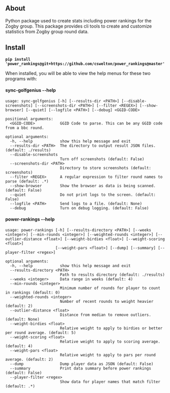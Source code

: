 ## About
Python package used to create stats including power rankings for the Zogby group.
This package provides cli tools to create and customize statistics from
Zogby group round data.

## Install

**`pip install 'power_rankings@git+https://github.com/cswelton/power_rankings@master'`**

When installed, you will be able to view the help menus for these two programs with:

#### sync-golfgenius --help

```
usage: sync-golfgenius [-h] [--results-dir <PATH>] [--disable-screenshots] [--screenshots-dir <PATH>] [--filter <REGEX>] [--show-browser] [--quiet] [--logfile <PATH>] [--debug] <GGID-CODE>

positional arguments:
  <GGID-CODE>           GGID Code to parse. This can be any GGID code from a bbc round.

optional arguments:
  -h, --help            show this help message and exit
  --results-dir <PATH>  The directory to output result JSON files. (default: ./results)
  --disable-screenshots
                        Turn off screenshots (default: False)
  --screenshots-dir <PATH>
                        Directory to store screenshots (default: screenshots)
  --filter <REGEX>      A regular expression to filter round names to parse (default: .*)
  --show-browser        Show the browser as data is being scanned. (default: False)
  --quiet               Do not print logs to the screen. (default: False)
  --logfile <PATH>      Send logs to a file. (default: None)
  --debug               Turn on debug logging. (default: False)
```

#### power-rankings --help

```
usage: power-rankings [-h] [--results-directory <PATH>] [--weeks <integer>] [--min-rounds <integer>] [--weighted-rounds <integer>] [--outlier-distance <float>] [--weight-birdies <float>] [--weight-scoring <float>]
                      [--weight-pars <float>] [--dump] [--summary] [--player-filter <regex>]

optional arguments:
  -h, --help            show this help message and exit
  --results-directory <PATH>
                        Path to results directory (default: ./results)
  --weeks <integer>     Data range in weeks (default: 4)
  --min-rounds <integer>
                        Minimum number of rounds for player to count in rankings (default: 0)
  --weighted-rounds <integer>
                        Number of recent rounds to weight heavier (default: 2)
  --outlier-distance <float>
                        Distance from median to remove outliers. (default: None)
  --weight-birdies <float>
                        Relative weight to apply to birdies or better per round average. (default: 5)
  --weight-scoring <float>
                        Relative weight to apply to scoring average. (default: 4)
  --weight-pars <float>
                        Relative weight to apply to pars per round average. (default: 2)
  --dump                Dump player data as JSON (default: False)
  --summary             Print data summary before power rankings (default: False)
  --player-filter <regex>
                        Show data for player names that match filter (default: .*)
```

